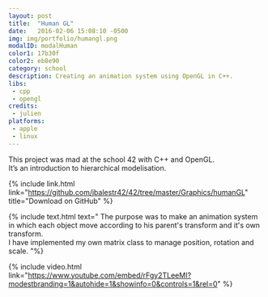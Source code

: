 ```yaml
---
layout: post
title:  "Human GL"
date:   2016-02-06 15:08:10 -0500
img: img/portfolio/humangl.png
modalID: modalHuman
color1: 17b30f
color2: eb8e90
category: school
description: Creating an animation system using OpenGL in C++.
libs:
 - cpp
 - opengl
credits:
 - julien
platforms:
 - apple
 - linux
---
```

This project was mad at the school 42 with C++ and OpenGL.<br/>
It’s an introduction to hierarchical modelisation.

{% include link.html link="https://github.com/jbalestr42/42/tree/master/Graphics/humanGL" title="Download on GitHub" %}

{% include text.html text="
The purpose was to make an animation system in which each object move according to his parent's transform and it's own transform.<br/>
I have implemented my own matrix class to manage position, rotation and scale.
"%}

{% include video.html link="https://www.youtube.com/embed/rFgy2TLeeMI?modestbranding=1&autohide=1&showinfo=0&controls=1&rel=0" %}
